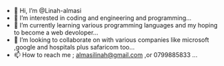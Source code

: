 - 👋 Hi, I’m @Linah-almasi
- 👀 I’m interested in  coding and engineering and programming...
- 🌱 I’m currently learning various programming languages  and my hoping to become a web devoloper...
- 💞️ I’m looking to collaborate on with various  companies like microsoft ,google and hospitals plus safaricom too...
- 📫 How to reach me   ; almasilinah@gmail.com ,or 0799885833 ...

<!---
Linah-almasi/Linah-almasi is a ✨ special ✨ repository because its `README.md` (this file) appears on your GitHub profile.
You can click the Preview link to take a look at your changes.
--->

